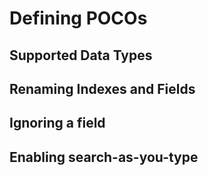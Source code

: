 # Defining POCOs

## Supported Data Types

## Renaming Indexes and Fields

## Ignoring a field

## Enabling search-as-you-type
